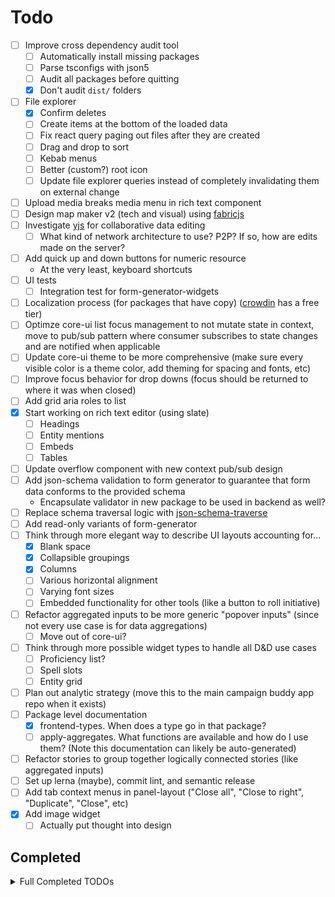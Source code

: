 # Todo

- [ ] Improve cross dependency audit tool
	- [ ] Automatically install missing packages
	- [ ] Parse tsconfigs with json5
	- [ ] Audit all packages before quitting
	- [X] Don't audit `dist/` folders
- [ ] File explorer
	- [X] Confirm deletes
	- [ ] Create items at the bottom of the loaded data
	- [ ] Fix react query paging out files after they are created
	- [ ] Drag and drop to sort
	- [ ] Kebab menus
	- [ ] Better (custom?) root icon
	- [ ] Update file explorer queries instead of completely invalidating them on external change
- [ ] Upload media breaks media menu in rich text component
- [ ] Design map maker v2 (tech and visual) using [fabricjs](http://fabricjs.com/)
- [ ] Investigate [yjs](https://github.com/yjs/yjs) for collaborative data editing
	- [ ] What kind of network architecture to use? P2P? If so, how are edits made on the server?
- [ ] Add quick up and down buttons for numeric resource
	- At the very least, keyboard shortcuts
- [ ] UI tests
	- [ ] Integration test for form-generator-widgets
- [ ] Localization process (for packages that have copy) ([crowdin](https://crowdin.com/pricing#annual) has a free tier)
- [ ] Optimze core-ui list focus management to not mutate state in context, move to pub/sub pattern where consumer subscribes to state changes and are notified when applicable
- [ ] Update core-ui theme to be more comprehensive (make sure every visible color is a theme color, add theming for spacing and fonts, etc)
- [ ] Improve focus behavior for drop downs (focus should be returned to where it was when closed)
- [ ] Add grid aria roles to list
- [X] Start working on rich text editor (using slate)
	- [ ] Headings
	- [ ] Entity mentions
	- [ ] Embeds
	- [ ] Tables
- [ ] Update overflow component with new context pub/sub design
- [ ] Add json-schema validation to form generator to guarantee that form data conforms to the provided schema
	- Encapsulate validator in new package to be used in backend as well?
- [ ] Replace schema traversal logic with [json-schema-traverse](https://www.npmjs.com/package/json-schema-traverse)
- [ ] Add read-only variants of form-generator
- [ ] Think through more elegant way to describe UI layouts accounting for...
	- [X] Blank space
	- [X] Collapsible groupings
	- [X] Columns
	- [ ] Various horizontal alignment
	- [ ] Varying font sizes
	- [ ] Embedded functionality for other tools (like a button to roll initiative)
- [ ] Refactor aggregated inputs to be more generic "popover inputs" (since not every use case is for data aggregations)
	- [ ] Move out of core-ui?
- [ ] Think through more possible widget types to handle all D&D use cases
	- [ ] Proficiency list?
	- [ ] Spell slots
	- [ ] Entity grid
- [ ] Plan out analytic strategy (move this to the main campaign buddy app repo when it exists)
- [ ] Package level documentation
	- [X] frontend-types. When does a type go in that package?
	- [ ] apply-aggregates. What functions are available and how do I use them? (Note this documentation can likely be auto-generated)
- [ ] Refactor stories to group together logically connected stories (like aggregated inputs)
- [ ] Set up lerna (maybe), commit lint, and semantic release
- [ ] Add tab context menus in panel-layout ("Close all", "Close to right", "Duplicate", "Close", etc)
- [X] Add image widget
	- [ ] Actually put thought into design

## Completed

<details>
	<summary>Full Completed TODOs</summary>
	<br/>
Partially completed TODOs are still left in the main list but may be re-prioritized. Below is TODO items that have been fully resolved but are kept for posterity.
<br /><br />

- [X] File system component (may live in main campaign buddy app project)
- [X] Multi pane UI component package (can copy from previous project?)
- [X] Always show edit button in aggregated text when display text is whitespace
- [X] Update handling of widgets to handle undefined aggregatedValue
- [X] Investigate performance of form generator
	- [X] Brainstorm ways to prevent re-rendering entire form when only one piece of the data changes
	- Idea: Every rendered form component "subscribes" to changes at a particular path and when the data prop changes (and when aggregated values change), a diff is a applied ([using some diffing library](https://github.com/AsyncBanana/microdiff)) and any changed paths are published to any subscribers that care, the whole form should never change.
	- When should the whole form re-render? When the UI layout changes or the schema changes, then it is acceptable to re-render the whole form.
- [X] Add script for adding intra-package dependencies
- [X] Add tool that scans for `@campaign-buddy/` references and makes sure that A) the package exists in the projects package.json and B) the package exists in the tsconfig references
	- [X] Add a tool that scans to make sure cross package references don't use relative imports
- [X] Escape curly braces when serializing sub-query results
	- [X] Investigate query injection possibility with sub-queries
- [X] Audit form widget handling of aggregates
- [X] Think through aggregation settings (and other field level settings)
	- [X] Some DMs may want to disable aggregations completely on certain fields, there should be a system level way to disable aggregates per field (or at least it should be made available to the widget components)
	- [X] Some DMs may want to hide certain fields from players that would otherwise have access to the data
	- [X] Update form generator docs
- [X] Investigate why image url aggregation is an empty array when the aggregation has no value
	- [X] Fix the problem. Hypothesis: json-path-ex is returning an empty array when querying for a match because the data doesn't exist
- [X] Replace `existing-image-popover` with `image-picker-menu-popover`
</details>

